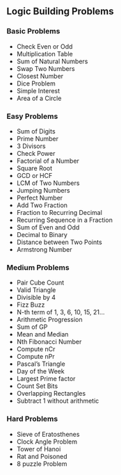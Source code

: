 ## Logic Building Problems ##

### Basic Problems ###

- Check Even or Odd
- Multiplication Table
- Sum of Natural Numbers
- Swap Two Numbers
- Closest Number
- Dice Problem
- Simple Interest
- Area of a Circle


### Easy Problems ### 

- Sum of Digits
- Prime Number
- 3 Divisors
- Check Power
- Factorial of a Number
- Square Root
- GCD or HCF
- LCM of Two Numbers
- Jumping Numbers
- Perfect Number
- Add Two Fraction
- Fraction to Recurring Decimal
- Recurring Sequence in a Fraction
- Sum of Even and Odd
- Decimal to Binary
- Distance between Two Points
- Armstrong Number

### Medium Problems ### 

- Pair Cube Count
- Valid Triangle
- Divisible by 4
- Fizz Buzz
- N-th term of 1, 3, 6, 10, 15, 21…
- Arithmetic Progression
- Sum of GP
- Mean and Median
- Nth Fibonacci Number
- Compute nCr
- Compute nPr
- Pascal’s Triangle
- Day of the Week
- Largest Prime factor
- Count Set Bits
- Overlapping Rectangles
- Subtract 1 without arithmetic

### Hard Problems ### 

- Sieve of Eratosthenes
- Clock Angle Problem
- Tower of Hanoi
- Rat and Poisoned
- 8 puzzle Problem